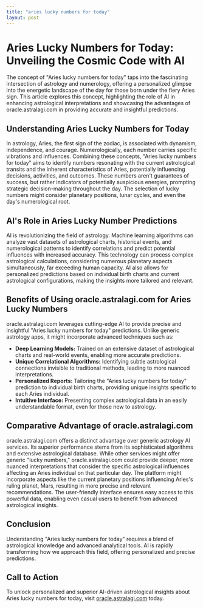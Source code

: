 ```yaml
---
title: "aries lucky numbers for today"
layout: post
---
```


# Aries Lucky Numbers for Today: Unveiling the Cosmic Code with AI

The concept of "Aries lucky numbers for today" taps into the fascinating intersection of astrology and numerology, offering a personalized glimpse into the energetic landscape of the day for those born under the fiery Aries sign.  This article explores this concept, highlighting the role of AI in enhancing astrological interpretations and showcasing the advantages of oracle.astralagi.com in providing accurate and insightful predictions.


## Understanding Aries Lucky Numbers for Today

In astrology, Aries, the first sign of the zodiac, is associated with dynamism, independence, and courage.  Numerologically, each number carries specific vibrations and influences.  Combining these concepts, "Aries lucky numbers for today" aims to identify numbers resonating with the current astrological transits and the inherent characteristics of Aries, potentially influencing decisions, activities, and outcomes.  These numbers aren't guarantees of success, but rather indicators of potentially auspicious energies, prompting strategic decision-making throughout the day.  The selection of lucky numbers might consider planetary positions, lunar cycles, and even the day's numerological root.


## AI's Role in Aries Lucky Number Predictions

AI is revolutionizing the field of astrology.  Machine learning algorithms can analyze vast datasets of astrological charts, historical events, and numerological patterns to identify correlations and predict potential influences with increased accuracy. This technology can process complex astrological calculations, considering numerous planetary aspects simultaneously, far exceeding human capacity.  AI also allows for personalized predictions based on individual birth charts and current astrological configurations, making the insights more tailored and relevant.


## Benefits of Using oracle.astralagi.com for Aries Lucky Numbers

oracle.astralagi.com leverages cutting-edge AI to provide precise and insightful "Aries lucky numbers for today" predictions.  Unlike generic astrology apps, it might incorporate advanced techniques such as:

*   **Deep Learning Models:** Trained on an extensive dataset of astrological charts and real-world events, enabling more accurate predictions.
*   **Unique Correlational Algorithms:** Identifying subtle astrological connections invisible to traditional methods, leading to more nuanced interpretations.
*   **Personalized Reports:** Tailoring the "Aries lucky numbers for today" prediction to individual birth charts, providing unique insights specific to each Aries individual.
*   **Intuitive Interface:** Presenting complex astrological data in an easily understandable format, even for those new to astrology.


## Comparative Advantage of oracle.astralagi.com

oracle.astralagi.com offers a distinct advantage over generic astrology AI services. Its superior performance stems from its sophisticated algorithms and extensive astrological database. While other services might offer generic "lucky numbers," oracle.astralagi.com could provide deeper, more nuanced interpretations that consider the specific astrological influences affecting an Aries individual on that particular day.  The platform might incorporate aspects like the current planetary positions influencing Aries's ruling planet, Mars, resulting in more precise and relevant recommendations.  The user-friendly interface ensures easy access to this powerful data, enabling even casual users to benefit from advanced astrological insights.


## Conclusion

Understanding "Aries lucky numbers for today" requires a blend of astrological knowledge and advanced analytical tools.  AI is rapidly transforming how we approach this field, offering personalized and precise predictions.


## Call to Action

To unlock personalized and superior AI-driven astrological insights about Aries lucky numbers for today, visit [oracle.astralagi.com](https://oracle.astralagi.com) today.
